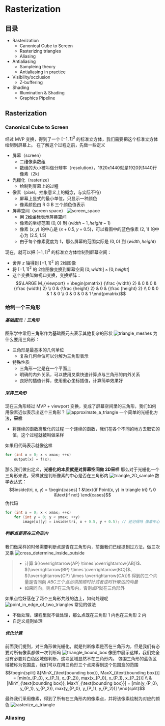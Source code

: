# Rasterization

## 目录
+ Rasterization
    + Canonical Cube to Screen
    + Rasterizing triangles
    + Aliasing
+ Antialiasing
    + Sampleing theory
    + Antialiasing in practice
+ Visibility/occlusion
    + Z-buffering
+ Shading
    + Illumination & Shading
    + Graphics Pipeline

## Rasterization
### Canonical Cube to Screen
经过 MVP 变换，得到了一个 ${[-1, 1]}^3$ 的标准立方体，我们需要把这个标准立方体绘制到屏幕上。
在了解这个过程之前，先做一些定义
+ 屏幕（screen）
    + 二维像素数组
    + 数组的大小被叫做分辨率（resolution），1920x1440就是1920列1440行像素（2k）
+ 光栅化（rasterize）
    + 绘制到屏幕上的过程
+ 像素（pixel，抽象意义上的概念，与实际不符）
    + 屏幕上显式的最小单位，只显示一种颜色
    + 像素颜色由 R G B 三个颜色值表示
+ 屏幕空间（screen space）
    ![screen_space](./images/screen_space.png)
    + 用 2维坐标表示屏幕空间
    + 像素的坐标范围 $(0, 0)$ 到 $(width - 1, height - 1)$
    + 像素 $(x, y)$ 的中心是 $(x + 0.5, y + 0.5)$，可以看图中的蓝色像素 $(2, 1)$ 的中心为 $(2.5, 1.5)$
    + 由于每个像素宽度为 1，那么屏幕的范围实际是 $(0, 0)$ 到 $(width, height)$

现在，就可以把 ${[-1, 1]}^3$ 的标准立方体绘制到屏幕空间：
+ 舍弃 $z$ 轴得到 ${[-1, 1]}^2$ 的 2维图像
+ 将 ${[-1, 1]}^2$ 的 2维图像变换到屏幕空间 $[0, width] \times [0, height]$
+ 这个变换叫做视口变换，变换矩阵：
$$\LARGE M_{viewport} = \begin{pmatrix}
{\frac {width} 2} & 0 & 0 & {\frac {width} 2} \\
0 & {\frac {height} 2} & 0 & {\frac {height} 2} \\
0 & 0 & 1 & 0 \\
0 & 0 & 0 & 1
\end{pmatrix}$$

### 绘制一个三角形
##### 基础图元：三角形
图形学中常用三角形作为基础图元去表示其他复杂的形状
![triangle_meshes](./images/triangle_meshes.png)
为什么要用三角形：
+ 三角形是最基本的几何单位
    + 复杂几何单位可以分解为三角形表示
+ 特殊性质
    + 三角形一定是在一个平面上
    + 明确的内外关系，可以使用叉乘快速计算点与三角形的内外关系
    + 良好的插值计算，使用重心坐标插值，计算简单效果好

##### 采样三角形
现在三角形经过 MVP + viewport 变换，变成了屏幕空间里的三角形，我们如何用像素近似表示出这个三角形？
![approximate_a_triangle](./images/approximate_a_triangle.png)
一个简单的光栅化方法，**采样**
+ 将连续的函数离散化的过程
    一个连续的函数，我们在各个不同的地方去取它的值，这个过程就被叫做采样

如果用代码表示就像这样
```c++
for (int x = 0; x < xmax; ++x)
    output[x] = f(x);
```

那么我们做出定义，**光栅化的本质就是对屏幕空间做 2D采样**
那么对于光栅化一个三角形来说，采样就是判断像素的中心是否在三角形内
![triangle_2D_sample](./images/triangle_2D_sample.png)
数学表达式：
$$inside(tri, x, y) =
\begin{cases}
   1 &\text{if Point(x, y) in triangle tri} \\
   0 &\text{if not}
\end{cases}$$
伪代码
```c++
for (int x = 0; x < xmax; ++x)
    for (int y = 0; y < ymax; ++y)
        image[x][y] = inside(tri, x + 0.5, y + 0.5); // 还记得吗 像素中心点要偏移0.5个单位
```

##### 判断点是否在三角形内
我们做采样的时候需要判断点是否在三角形内，前面我们已经提到过方法，做三次叉乘
![cross_determine_inside_outside](./images/cross_determine_inside_outside.jpg)
>+ 计算 $(\overrightarrow{AP} \times \overrightarrow{AB})$、$(\overrightarrow{BP} \times \overrightarrow{BC})$、$(\overrightarrow{CP} \times \overrightarrow{CA})$ 得到的三个向量是否同向
*ABC三个点必须按顺时针或者逆时针取边的向量*
>+ 如果同向，则点P在三角形内，否则点P就在三角形外

如果点恰好落在了两个三角形共线的边上，如何处理呢
![point_in_edge_of_two_triangles](./images/point_in_edge_of_two_triangles.png)
常见的做法
+ 不做处理，课程里就不做处理，那么点既在三角形 1 内也在三角形 2 内
+ 自定义规则处理

##### 优化计算
前面我们提到，对三角形做光栅化，就是判断像素是否在三角形内，但是我们有必要对所有像素都做一次判断吗
![triangle_bound_box](./images/triangle_bound_box.png)
像图中展示这样，我们完全没有必要对白色区域做判断，这块区域显然不在三角形内。
包围三角形的蓝色区域被称为包围盒，我们可以在用三角形三个点来得到这个包围盒的范围
$$\begin{split} 
&[MinX_{\text{bounding box}}, MaxX_{\text{bounding box}}] = [min(x_{P_0}, x_{P_1}, x_{P_2}), max(x_{P_0}, x_{P_1}, x_{P_2})] \\
&[MinY_{\text{bounding box}}, MaxY_{\text{bounding box}}] = [min(y_{P_0}, y_{P_1}, y_{P_2}), max(y_{P_0}, y_{P_1}, y_{P_2})]
\end{split}$$

最终我们采用像素，得到了所有在三角形内的像素点，并将该像素绘制为对应的颜色
![rasterize_a_triangle](./images/rasterize_a_triangle.png)

### Aliasing